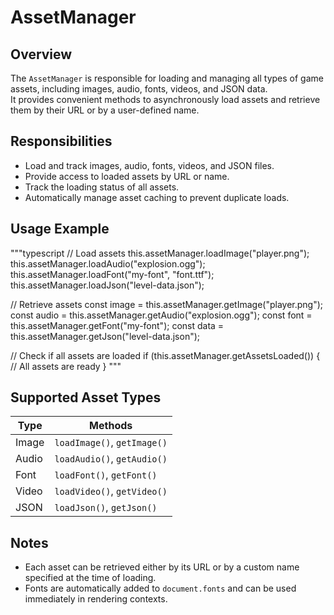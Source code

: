 # AssetManager

## Overview

The `AssetManager` is responsible for loading and managing all types of game assets, including images, audio, fonts, videos, and JSON data.  
It provides convenient methods to asynchronously load assets and retrieve them by their URL or by a user-defined name.

## Responsibilities

-   Load and track images, audio, fonts, videos, and JSON files.
-   Provide access to loaded assets by URL or name.
-   Track the loading status of all assets.
-   Automatically manage asset caching to prevent duplicate loads.

## Usage Example

"""typescript
// Load assets
this.assetManager.loadImage("player.png");
this.assetManager.loadAudio("explosion.ogg");
this.assetManager.loadFont("my-font", "font.ttf");
this.assetManager.loadJson("level-data.json");

// Retrieve assets
const image = this.assetManager.getImage("player.png");
const audio = this.assetManager.getAudio("explosion.ogg");
const font = this.assetManager.getFont("my-font");
const data = this.assetManager.getJson("level-data.json");

// Check if all assets are loaded
if (this.assetManager.getAssetsLoaded()) {
// All assets are ready
}
"""

## Supported Asset Types

| Type  | Methods                     |
| ----- | --------------------------- |
| Image | `loadImage()`, `getImage()` |
| Audio | `loadAudio()`, `getAudio()` |
| Font  | `loadFont()`, `getFont()`   |
| Video | `loadVideo()`, `getVideo()` |
| JSON  | `loadJson()`, `getJson()`   |

## Notes

-   Each asset can be retrieved either by its URL or by a custom name specified at the time of loading.
-   Fonts are automatically added to `document.fonts` and can be used immediately in rendering contexts.
